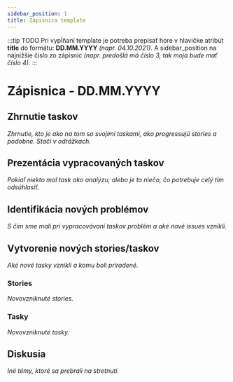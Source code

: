 ```yaml
---
sidebar_position: 1
title: Zápisnica template
---
```


:::tip TODO
Pri vypĺňaní template je potreba prepísať hore v hlavičke atribút **title** do formátu: **DD.MM.YYYY** *(napr. 04.10.2021)*.
A sidebar_position na najnižšie číslo zo zápisníc _(napr. predošlá má číslo 3, tak moja bude mať číslo 4)_.
:::

# Zápisnica - DD.MM.YYYY

## Zhrnutie taskov

*Zhrnutie, kto je ako na tom so svojimi taskami, ako progressujú stories a podobne. Stačí v odrážkach.*

## Prezentácia vypracovaných taskov

*Pokiaľ niekto mal task ako analýzu, alebo je to niečo, čo potrebuje celý tím odsúhlasiť.*

## Identifikácia nových problémov

*S čím sme mali pri vypracovávaní taskov problém a aké nové issues vznikli.*

## Vytvorenie nových stories/taskov

*Aké nové tasky vznikli a komu boli priradené.*

### Stories

*Novovzniknuté stories.*

### Tasky

*Novovzniknuté tasky.*

## Diskusia

*Iné témy, ktoré sa prebrali na stretnutí.*



